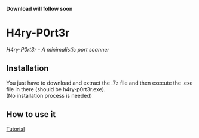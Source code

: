 **Download will follow soon**
# H4ry-P0rt3r

*H4ry-P0rt3r - A minimalistic port scanner*

## Installation
You just have to download and extract the .7z file and then execute the .exe file in there (should be h4ry-p0rt3r.exe).     
(No installation process is needed)

## How to use it
[Tutorial](https://streamable.com/ib0id)

